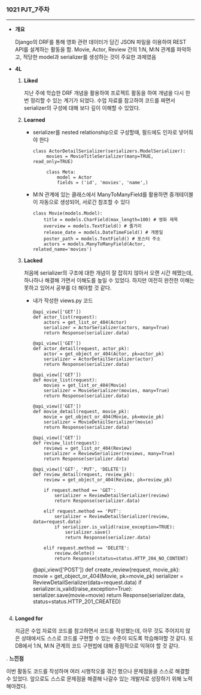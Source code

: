 ### 1021 PJT_7주차

----

- **개요**
  
  Django의  DRF를 통해 영화 관련 데이터가 담긴 JSON 파일을 이용하여 REST API를 설계하는 활동을 함. Movie, Actor, Review 간의  1:N, M:N 관계를 파악하고, 적당한 model과 serializer를 생성하는 것이 주요한 과제였음

- **4L**
  
  1. **Liked**
     
     지난 주에 학습한 DRF 개념을 활용하여 프로젝트 활동을 하여 개념을 다시 한번 정리할 수 있는 계기가 되었다. 수업 자료를 참고하여 코드를 짜면서 serializer의 구성에 대해 보다 깊이 이해할 수 있었다.
  
  2. **Learned**
     
     - serializer를 nested relationship으로 구성할때, 필드에도 인자로 넣어줘야 한다
       
       ```django
       class ActorDetailSerializer(serializers.ModelSerializer):
            movies = MovieTitleSerializer(many=TRUE, read_only=TRUE)
       
            class Meta:
                model = Actor
                fields = ('id', 'movies', 'name',)
       ```
     
     - M:N 관계에 있는 클래스에서 ManyToManyField를 활용하면 중개테이블이 자동으로 생성되어, 서로간 참조할 수 있다
       
       ```django
       class Movie(models.Model):
           title = models.CharField(max_length=100) # 영화 제목
           overview = models.TextField() # 줄거리
           release_date = models.DateTimeField() # 개봉일
           poster_path = models.TextField() # 포스터 주소
           actors = models.ManyToManyField(Actor, related_name='movies')                   
       ```
  
  3. **Lacked**
     
     처음에 serializer의 구조에 대한 개념이 잘 잡히지 않아서 오랜 시간 헤맸는데, 하나하나 해결해 가면서 이해도를 높일 수 있었다. 하지만 여전히 완전한 이해는 못하고 있어서 공부를 더 해야할 것 같다.
     
     - 내가 작성한 views.py 코드
       
       ```django
       @api_view(['GET'])
       def actor_list(request):
           actors = get_list_or_404(Actor)
           serializer = ActorSerializer(actors, many=True)
           return Response(serializer.data)
       
       @api_view(['GET'])
       def actor_detail(request, actor_pk):
           actor = get_object_or_404(Actor, pk=actor_pk)
           serializer = ActorDetailSerializer(actor)
           return Response(serializer.data)
       
       @api_view(['GET'])
       def movie_list(request):
           movies = get_list_or_404(Movie)
           serializer = MovieSerializer(movies, many=True)
           return Response(serializer.data)
       
       @api_view(['GET'])
       def movie_detail(request, movie_pk):
           movie = get_object_or_404(Movie, pk=movie_pk)
           serializer = MovieDetailSerializer(movie)
           return Response(serializer.data)
       
       @api_view(['GET'])
       def review_list(request):
           reviews = get_list_or_404(Review)
           serializer = ReviewSerializer(reviews, many=True)
           return Response(serializer.data)
       
       @api_view(['GET', 'PUT', 'DELETE'])
       def review_detail(request, review_pk):
           review = get_object_or_404(Review, pk=review_pk)
       
           if request.method == 'GET':
               serializer = ReviewDetailSerializer(review)
               return Response(serializer.data)
       
           elif request.method == 'PUT':
               serializer = ReviewDetailSerializer(review, data=request.data)
               if serializer.is_valid(raise_exception=TRUE):
                   serializer.save()
                   return Response(serializer.data)
       
           elif request.method == 'DELETE':
               review.delete()
               return Response(status=status.HTTP_204_NO_CONTENT)
       ```

       @api_view(['POST'])
       def create_review(request, movie_pk):
           movie = get_object_or_404(Movie, pk=movie_pk)
           serializer = ReviewDetailSerializer(data=request.data)
           if serializer.is_valid(raise_exception=True):
               serializer.save(movie=movie)
               return Response(serializer.data, status=status.HTTP_201_CREATED)
       ```

4. **Longed for**
   
   지금은 수업 자료의 코드를 참고하면서 코드를 작성했는데, 아무 것도 주어지지 않은 상태에서도 스스로 코드를 구현할 수 있는 수준이 되도록 학습해야할 것 같다. 또 DB에서  1:N, M:N 관계의 코드 구현법에 대해 중점적으로 익혀야 할 것 같다.

. **느낀점**

  이번 활동도 코드를 작성하며 여러 시행착오를 겪긴 했으나 문제점들을 스스로 해결할 수 있었다. 앞으로도 스스로 문제점을 해결해 나갈수 있는 개발자로 성장하기 위해 노력해야겠다. 
